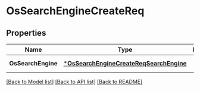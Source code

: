 # OsSearchEngineCreateReq

## Properties
Name | Type | Description | Notes
------------ | ------------- | ------------- | -------------
**OsSearchEngine** | [***OsSearchEngineCreateReqSearchEngine**](OSSearchEngineCreateReq_SearchEngine.md) |  | [default to null]

[[Back to Model list]](../README.md#documentation-for-models) [[Back to API list]](../README.md#documentation-for-api-endpoints) [[Back to README]](../README.md)


